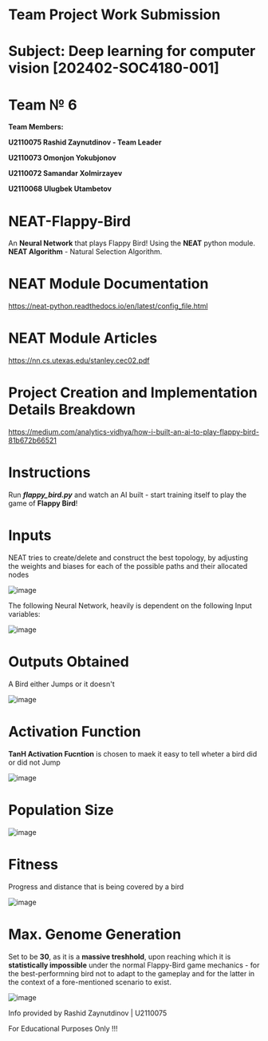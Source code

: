 # Team Project Work Submission

# Subject: Deep learning for computer vision [202402-SOC4180-001]

# Team № 6
**Team Members:**

**U2110075 Rashid Zaynutdinov - Team Leader**

**U2110073 Omonjon Yokubjonov**

**U2110072 Samandar Xolmirzayev**

**U2110068 Ulugbek Utambetov**

# NEAT-Flappy-Bird
An **Neural Network** that plays Flappy Bird! Using the **NEAT** python module. **NEAT Algorithm** - Natural Selection Algorithm.

# NEAT Module Documentation
https://neat-python.readthedocs.io/en/latest/config_file.html

# NEAT Module Articles
https://nn.cs.utexas.edu/stanley.cec02.pdf

# Project Creation and Implementation Details Breakdown

https://medium.com/analytics-vidhya/how-i-built-an-ai-to-play-flappy-bird-81b672b66521

# Instructions
Run ***flappy_bird.py*** and watch an AI built - start training itself to play the game of **Flappy Bird**!

# Inputs
NEAT tries to create/delete and construct the best topology, by adjusting the weights and biases for each of the possible paths and their allocated nodes

![image](https://github.com/user-attachments/assets/4806be22-f32f-43fc-8d2c-5384169fca8e)

The following Neural Network, heavily is dependent on the following Input variables:

![image](https://github.com/user-attachments/assets/cb384d65-4766-4889-833c-78d7d0a31f73)

# Outputs Obtained

A Bird either Jumps or it doesn't

![image](https://github.com/user-attachments/assets/63c89f4d-1e21-4572-88f5-ce594720e204)

# Activation Function

**TanH Activation Fucntion** is chosen to maek it easy to tell wheter a bird did or did not Jump

![image](https://github.com/user-attachments/assets/5dac3561-839b-406e-ad38-4feff7eb037f)

# Population Size

![image](https://github.com/user-attachments/assets/43171f69-345e-4341-b1f9-ce317e30a89e)

# Fitness

Progress and distance that is being covered by a bird 

![image](https://github.com/user-attachments/assets/1c6df739-afab-46c9-beec-e06c9f16202a)


# Max. Genome Generation
Set to be **30**, as it is a **massive treshhold**, upon reaching which it is **statistically impossible** under the normal Flappy-Bird game mechanics - for the best-performning bird not to adapt to the gameplay and for the latter in the context of a fore-mentioned scenario to exist.

![image](https://github.com/user-attachments/assets/ad82bedb-3d10-48d1-9df4-cc06c8252b48)



Info provided by Rashid Zaynutdinov | U2110075


For Educational Purposes Only !!!

